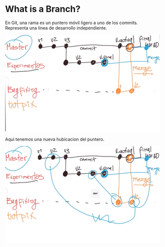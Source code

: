 # What is a Branch?

En Git, una rama es un puntero móvil ligero a uno de los commits. Representa una línea de desarrollo independiente.


![Diagram illustrating Branch concept 1](<Images/Untitled 2.png>)

Aqui tenemos una nueva hubicacion del puntero.

![Diagram illustrating Branch concept 2](<Images/Untitled 3.png>)
